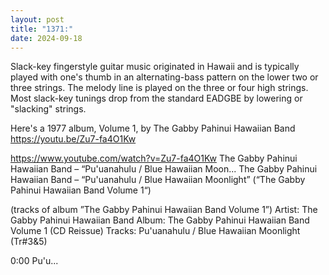 ```yaml
---
layout: post
title: "1371:"
date: 2024-09-18
---
```


Slack-key fingerstyle guitar music originated in Hawaii and is typically played with one's thumb in an alternating-bass pattern on the lower two or three strings. The melody line is played on the three or four high strings. Most slack-key tunings drop from the standard EADGBE by lowering or "slacking" strings. 

Here's a 1977 album, Volume 1, by The Gabby Pahinui Hawaiian Band 
https://youtu.be/Zu7-fa4O1Kw

https://www.youtube.com/watch?v=Zu7-fa4O1Kw
The Gabby Pahinui Hawaiian Band – “Pu'uanahulu / Blue Hawaiian Moon...
The Gabby Pahinui Hawaiian Band – “Pu'uanahulu / Blue Hawaiian Moonlight” (“The Gabby Pahinui Hawaiian Band Volume 1“)

(tracks of album ”The Gabby Pahinui Hawaiian Band Volume 1”)
Artist: The Gabby Pahinui Hawaiian Band
Album: The Gabby Pahinui Hawaiian Band Volume 1 (CD Reissue)
Tracks: Pu'uanahulu / Blue Hawaiian Moonlight (Tr#3&5)

0:00 Pu'u...
